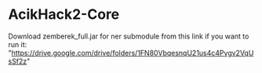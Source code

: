 # AcikHack2-Core

Download zemberek_full.jar for ner submodule from this link if you want to run it: "https://drive.google.com/drive/folders/1FN80VbqesnqU21us4c4Pvgv2VqUsSf2z"
